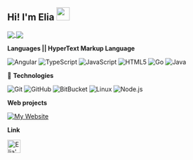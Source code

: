 ## **Hi! I'm Elia** <img src="https://raw.githubusercontent.com/MartinHeinz/MartinHeinz/master/wave.gif" width="30px">
<a href="https://github.com/twopill/twopill">
 <img align="center" src="https://github-readme-stats.vercel.app/api?username=twopill&count_private=true&show_icons=true&theme=crypto&bg_color=fff&text_color=252525&icon_color=dd4c35&title_color=dd4c35&hide_border=true" />
</a>

<a href="https://github.com/twopill/twopill">
  <img align="center" src="https://github-readme-stats.vercel.app/api/top-langs/?username=twopill&hide=css,scss, java&icon_color=2bbc8a&theme=vue&langs_count=8&theme=crypto&bg_color=fff&text_color=252525&icon_color=dd4c35&title_color=dd4c35&hide_border=true" />
</a>

**Languages || HyperText Markup Language** <!-- lol -->

![Angular](https://img.shields.io/badge/-Angular-000000?style=for-the-badge&logo=angular&logoColor=dd4c35&color=252525&labelColor=252525)
![TypeScript](https://img.shields.io/badge/-TypeScript-000000?style=for-the-badge&logo=typescript&logoColor=dd4c35&color=252525&labelColor=252525)
![JavaScript](https://img.shields.io/badge/-JavaScript-000000?style=for-the-badge&logo=javascript&logoColor=dd4c35&color=252525&labelColor=252525)
![HTML5](https://img.shields.io/badge/-HTML5-000000?style=for-the-badge&logo=HTML5&logoColor=dd4c35&color=252525&labelColor=252525)
![Go](https://img.shields.io/badge/-Go-informational?style=for-the-badge&logo=go&logoColor=dd4c35&color=252525&labelColor=252525)
![Java](https://img.shields.io/badge/-Java-000000?style=for-the-badge&logo=Java&logoColor=dd4c35&color=252525&labelColor=252525)

 🔧 **Technologies**
 
![Git](https://img.shields.io/badge/-Git-000000?style=for-the-badge&logo=git&logoColor=2bbc9a&color=24292E)
![GitHub](https://img.shields.io/badge/-GitHub-000000?style=for-the-badge&logo=github&logoColor=2bbc9a&color=24292E)
![BitBucket](https://img.shields.io/badge/-BitBucket-000000?style=for-the-badge&logo=bitbucket&logoColor=2bbc9a&color=24292E)
![Linux](https://img.shields.io/badge/-Linux-000000?style=for-the-badge&logo=linux&logoColor=2bbc9a&color=24292E)
![Node.js](https://img.shields.io/badge/-Node.js-000000?style=for-the-badge&logo=node.js&logoColor=2bbc9a&color=24292E)



**Web projects**

[![My Website](https://img.shields.io/badge/-🧬&nbsp;&nbsp;My&nbsp;Website-000000?style=for-the-badge&logoColor=2bbc9a&color=24292E)](https://github.com/twopill/elia)

**Link**

<a href="https://dev.to/twopill">
  <img src="https://d2fltix0v2e0sb.cloudfront.net/dev-badge.svg" alt="Elia's DEV Profile" height="30" width="30">
</a>
